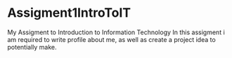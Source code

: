 # Assigment1IntroToIT
My Assigment to Introduction to Information Technology
In this assigment i am required to write profile about me, as well as create a project idea to potentially make.
